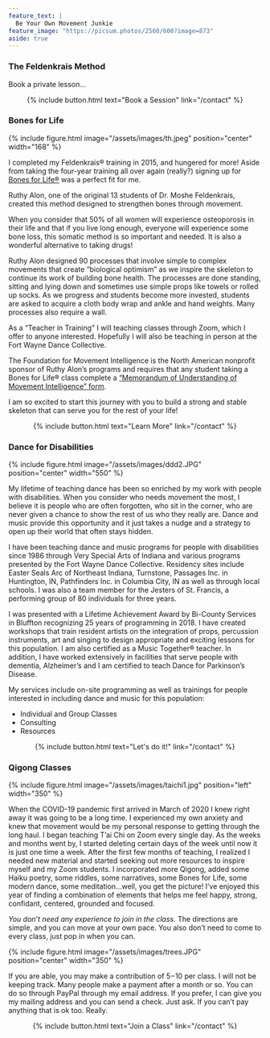 ```yaml
---
feature_text: |
  Be Your Own Movement Junkie
feature_image: "https://picsum.photos/2560/600?image=873"
aside: true
---
```


<h3 id="feldenkrais">The Feldenkrais Method</h3>

Book a private lesson...

<p style="text-align: center;">{% include button.html text="Book a Session" link="/contact" %}</p>

<h3 id="bones">Bones for Life</h3>

{% include figure.html image="/assets/images/th.jpeg" position="center" width="168" %}

I completed my Feldenkrais® training in 2015, and hungered for more! Aside from taking the four-year training all over again (really?) signing up for [Bones for Life®](http://movementintelligence.org/bones-for-life/) was a perfect fit for me. 

Ruthy Alon, one of the original 13 students of Dr. Moshe Feldenkrais, created this method designed to strengthen bones through movement.

When you consider that 50% of all women will experience osteoporosis in their life and that if you live long enough, everyone will experience some bone loss, this somatic method is so important and needed. It is also a wonderful alternative to taking drugs! 

Ruthy Alon designed 90 processes that involve simple to complex movements that create “biological optimism” as we inspire the skeleton to continue its work of building bone health. The processes are done standing, sitting and lying down and sometimes use simple props like towels or rolled up socks. As we progress and students become more invested, students are asked to acquire a cloth body wrap and ankle and hand weights.  Many processes also require a wall.  

As a “Teacher in Training” I will teaching classes through Zoom, which I offer to anyone interested. Hopefully I will also be teaching in person at the Fort Wayne Dance Collective. 

The Foundation for Movement Intelligence is the North American nonprofit sponsor of Ruthy Alon’s programs and requires that any student taking a Bones for Life® class complete a [“Memorandum of Understanding of Movement Intelligence” form](https://forms.gle/K6mNWwSemJ5dkFEq9).

I am so excited to start this journey with you to build a strong and stable skeleton that can serve you for the rest of your life!   

<p style="text-align: center;">{% include button.html text="Learn More" link="/contact" %}</p>

<h3 id="dance">Dance for Disabilities</h3>

{% include figure.html image="/assets/images/ddd2.JPG" position="center" width="550" %}

My lifetime of teaching dance has been so enriched by my work with people with disabilities. When you consider who needs movement the most, I believe it is people who are often forgotten, who sit in the corner, who are never given a chance to show the rest of us who they really are. Dance and music provide this opportunity and it just takes a nudge and a strategy to open up their world that often stays hidden. 

I have been teaching dance and music programs for people with disabilities since 1986 through Very Special Arts of Indiana and various programs presented by the Fort Wayne Dance Collective. Residency sites include Easter Seals Arc of Northeast Indiana, Turnstone, Passages Inc. in Huntington, IN, Pathfinders Inc. in Columbia City, IN as well as through local schools. I was also a team member for the Jesters of St. Francis, a performing group of 80 individuals for three years. 

I was presented with a Lifetime Achievement Award by Bi-County Services in Bluffton recognizing 25 years of programming in 2018. I have created workshops that train resident artists on the integration of props, percussion instruments, art and singing to design appropriate and exciting lessons for this population. I am also certified as a Music Together® teacher. In addition, I have worked extensively in facilities that serve people with dementia, Alzheimer’s and I am certified to teach Dance for Parkinson’s Disease.  
 
My services include on-site programming as well as trainings for people interested in including dance and music for this population:

* Individual and Group Classes
* Consulting
* Resources

<p style="text-align: center;">{% include button.html text="Let's do it!" link="/contact" %}</p>

<h3 id="qigong">Qigong Classes</h3>

{% include figure.html image="/assets/images/taichi1.jpg" position="left" width="350" %}

When the COVID-19 pandemic first arrived in March of 2020 I knew right away it was going to be a long time. I experienced my own anxiety and knew that movement would be my personal response to getting through the long haul. I began teaching T’ai Chi on Zoom every single day. As the weeks and months went by, I started deleting certain days of the week until now it is just one time a week. After the first few months of teaching, I realized I needed new material and started seeking out more resources to inspire myself and my Zoom students. I incorporated more Qigong, added some Haiku poetry, some riddles, some narratives, some Bones for Life, some modern dance, some meditation…well, you get the picture! I’ve enjoyed this year of finding a combination of elements that helps me feel happy, strong, confidant, centered, grounded and focused. 

*You don’t need any experience to join in the class.* The directions are simple, and you can move at your own pace. You also don’t need to come to every class, just pop in when you can. 

{% include figure.html image="/assets/images/trees.JPG" position="center" width="350" %}

If you are able, you may make a contribution of $5 -$10 per class. I will not be keeping track. Many people make a payment after a month or so. You can do so through PayPal through my email address. If you prefer, I can give you my mailing address and you can send a check. Just ask. If you can’t pay anything that is ok too. Really.  

<p style="text-align: center;">{% include button.html text="Join a Class" link="/contact" %}</p>


